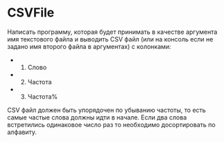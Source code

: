 # CSVFile

Написать программу, которая будет принимать в качестве аргумента имя текстового файла и
выводить CSV файл (или на консоль если не задано имя второго файла в аргументах) с
колонками:

- 1. Слово
- 2. Частота
- 3. Частота%

CSV файл должен быть упорядочен по убыванию частоты, то есть самые частые слова
должны идти в начале. Если два слова встретились одинаковое число раз то необходимо
досортировать по алфавиту.
